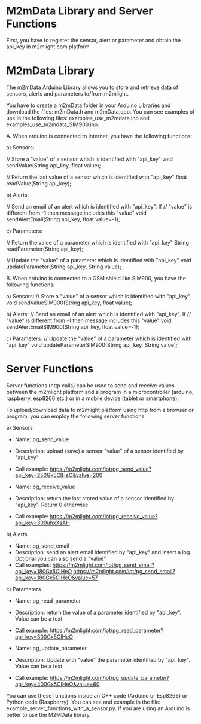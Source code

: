 # M2mData Library and Server Functions 

First, you have to register the sensor, alert or parameter and obtain the api_key in m2mlight.com platform.


# M2mData Library

The m2mData Arduino Library allows you to store and retrieve data of sensors, alerts and parameters to/from m2mlight.

You have to create a m2mData folder in your Arduino Libraries and download the files: m2mData.h and m2mData.cpp. You can see examples of use in the following files: examples_use_m2mdata.ino and examples_use_m2mdata_SIM900.ino.

A. When arduino is connected to Internet, you have the following functions: 

a) Sensors:

 // Store a "value" of a sensor which is identified with "api_key"
  void sendValue(String api_key, float value);  

 // Return the last value of a sensor which is identified with "api_key"
 float readValue(String api_key);

b) Alerts:
    
 // Send an email of an alert which is identified with "api_key". If 
 // "value" is different from -1 then message includes this "value"
 void sendAlertEmail(String api_key, float value=-1); 

c) Parameters:

 // Return the value of a parameter which is identified with "api_key"
 String readParameter(String api_key);

 // Update the "value" of a parameter which is identified with "api_key"
 void updateParameter(String api_key, String value);
 


B. When arduino is connected to a GSM shield like SIM900, you have the following functions:

a) Sensors:
// Store a "value" of a sensor which is identified with "api_key"
void sendValueSIM900(String api_key, float value);  

b) Alerts:
// Send an email of an alert which is identified with "api_key". If 
// "value" is different from -1 then message includes this "value"
void sendAlertEmailSIM900(String api_key, float value=-1); 

c) Parameters:
// Update the "value" of a parameter which is identified with "api_key"
void updateParameterSIM900(String api_key, String value);



# Server Functions

Server functions (http calls) can be used to send and receive values between the m2mlight platform and a program in a microcontroller (arduino, raspberry, esp8266 etc.) or in a mobile device (tablet or smartphone).

To upload/download data to m2mlight platform using http from a browser or program, you can employ the following server functions:

a) Sensors

- Name: pg_send_value
- Description: upload (save) a sensor "value" of a sensor identified by "api_key"
- Call example: https://m2mlight.com/iot/pg_send_value?api_key=250Gx5CIHeO&value=200 

- Name: pg_receive_value
- Description: return the last stored value of a sensor identified by "api_key". Return 0 otherwise
- Call example: https://m2mlight.com/iot/pg_receive_value?api_key=300uhxXsAH

b) Alerts

- Name: pg_send_email
- Description: send an alert email identified by "api_key" and insert a log. Optional you can
  also send  a "value" 
- Call examples: https://m2mlight.com/iot/pg_send_email?api_key=180Gx5CIHeO 
                 https://m2mlight.com/iot/pg_send_email?api_key=180Gx5CIHeO&value=57


c) Parameters

- Name: pg_read_parameter
- Description: return the value of a parameter identified by "api_key". Value can be a text
- Call example: https://m2mlight.com/iot/pg_read_parameter?api_key=300Gx5CIHeO 

- Name: pg_update_parameter 
- Description: Update with "value" the parameter identified by "api_key". Value can be a text
- Call example: https://m2mlight.com/iot/pg_update_parameter?api_key=400Gx5CIHeO&value=60


You can use these functions inside an C++ code (Arduino or Esp8266) or Python code (Raspberry).  You can see and example in the file: example_server_functions_with_a_sensor.py. If you are using an Arduino is better to use the M2MData library.


